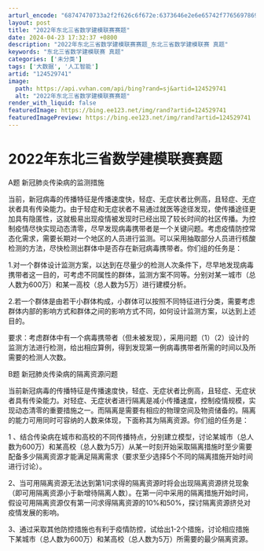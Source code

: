```yaml
---
arturl_encode: "68747470733a2f2f626c6f672e:6373646e2e6e65742f77656978696e5f35313335303934322f:61727469636c652f64657461696c732f313234353239373431"
layout: post
title: "2022年东北三省数学建模联赛赛题"
date: 2024-04-23 17:32:37 +0800
description: "2022年东北三省数学建模联赛赛题_东北三省数学建模联赛 真题"
keywords: "东北三省数学建模联赛 真题"
categories: ['未分类']
tags: ['大数据', '人工智能']
artid: "124529741"
image:
  path: https://api.vvhan.com/api/bing?rand=sj&artid=124529741
  alt: "2022年东北三省数学建模联赛赛题"
render_with_liquid: false
featuredImage: https://bing.ee123.net/img/rand?artid=124529741
featuredImagePreview: https://bing.ee123.net/img/rand?artid=124529741
---
```


# 2022年东北三省数学建模联赛赛题

A题 新冠肺炎传染病的监测措施

当前，新冠病毒的传播特征是传播速度快，轻症、无症状者比例高，且轻症、无症状者具有传染能力。由于轻症和无症状者不易通过就医等途径发现，使传播途径更加具有隐匿性，这就极易出现疫情被发现时已经出现了较长时间的社区传播。为控制疫情尽快实现动态清零，尽早发现病毒携带者是一个关键问题。考虑疫情防控常态化需求，需要长期对一个地区的人员进行监测。可以采用抽取部分人员进行核酸检测的方法，尽快检测出群体中是否存在新冠病毒携带者。你们组的任务是：

1.对一个群体设计监测方案，以达到在尽量少的检测人次条件下，尽早地发现病毒携带者这一目的，可考虑不同属性的群体，监测方案不同等。分别对某一城市（总人数为600万）和某一高校（总人数为5万）进行建模分析。

2.若一个群体是由若干小群体构成，小群体可以按照不同特征进行分类，需要考虑群体内部的影响方式和群体之间的影响方式不同，如何设计监测方案，以达到上述目的。

要求：考虑群体中有一个病毒携带者（但未被发现），采用问题（1）（2）设计的监测方法进行检测，给出相应算例，得到发现第一例病毒携带者所需的时间以及所需要的检测人次数。

B题 新冠肺炎传染病的隔离资源问题

当前新冠病毒的传播特征是传播速度快，轻症、无症状者比例高，且轻症、无症状者具有传染能力。对轻症、无症状者进行隔离是减小传播速度，控制疫情规模，实现动态清零的重要措施之一。而隔离是需要有相应的物理空间及物资储备的。隔离的能力可用同时可容纳的人数来体现，下面称其为隔离资源。你们组的任务是：

1 、结合传染病在城市和高校的不同传播特点，分别建立模型，讨论某城市（总人数为600万）和某高校（总人数为5万）从某一时刻开始采取隔离措施时至少需要配备多少隔离资源才能满足隔离需求（要求至少选择5个不同的隔离措施开始时间进行讨论）。

2、当可用隔离资源无法达到第1问求得的隔离资源时将会出现隔离资源挤兑现象（即可用隔离资源小于新增待隔离人数）。在第一问中采用的隔离措施开始时间，假设可用隔离资源仅有第一问求得隔离资源的10%和50%，探讨隔离资源挤兑对疫情发展的影响。

3、通过采取其他防控措施也有利于疫情防控，试给出1-2个措施，讨论相应措施下某城市（总人数为600万）和某高校（总人数为5万）所需要的最少隔离资源。